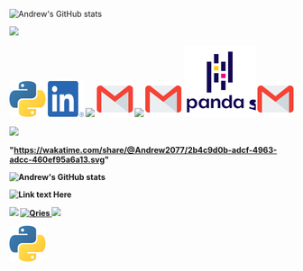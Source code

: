 <!-- ![Python](python.png) -->

![Andrew's GitHub stats](https://github-readme-stats-zeta-plum.vercel.app/api?username=Andrew2077&show_icons=true&theme=radical&hide=rs,issues,contribs)

![](https://github-readme-stats-zeta-plum.vercel.app/api?username=Andrew2077&theme=radical&hide=rs,issues,contribs&hide_border=false&include_all_commits=true&count_private=true&show_icons=true&)
<br/>

<!-- <img src="/Icons/numpy_logo_icon_168073.png" width="64" height="64" /> -->

[![](/Icons/python.png)](https://www.python.org) <b>[![](/Icons/linkedin.png)](https://www.python.org) <b>
[![](/Icons/numpy_logo_icon_168073.png)](https://www.python.org) <b>[![](/Icons/gmail.png)](https://www.python.org)
[![](/Icons/numpy_logo_icon_168073.png)](https://www.python.org) <b>[![](/Icons/gmail.png)](https://www.python.org)
[![](/Icons/Pandas.svg)](https://www.python.org) <b>[![](/Icons/gmail.png)](https://www.python.org)

<!-- github-readme-stats-git-master-andrew2077.vercel.app -->

<!-- github-readme-stats-self-ten.vercel.app -->

![]("https://giphy.com/embed/3oKIPnAiaMCws8nOsE")

"https://wakatime.com/share/@Andrew2077/2b4c9d0b-adcf-4963-adcc-460ef95a6a13.svg"

![Andrew's GitHub stats]("https://wakatime.com/share/@Andrew2077/2b4c9d0b-adcf-4963-adcc-460ef95a6a13.svg")

![Link text Here]("https://wakatime.com/share/@Andrew2077/2b4c9d0b-adcf-4963-adcc-460ef95a6a13.svg")

<img src= "https://wakatime.com/share/@Andrew2077/ffaccd89-9a8f-4f9b-b8bd-9ecbe41f5102.svg" >

<a href="https://wakatime.com/share/@Andrew2077/ffaccd89-9a8f-4f9b-b8bd-9ecbe41f5102.svg">
    <img alt="Qries" src="https://wakatime.com/share/@Andrew2077/ffaccd89-9a8f-4f9b-b8bd-9ecbe41f5102.svg">

<img src="https://wakatime.com/share/@Andrew2077/a7e7e676-5d7c-4aa4-a516-682c1ddf7bdc.svg" href = "https://wakatime.com/share/@Andrew2077/a7e7e676-5d7c-4aa4-a516-682c1ddf7bdc.svg">

[![](/Icons/python.png)](https://www.python.org)

